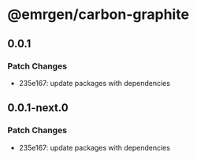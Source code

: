 # @emrgen/carbon-graphite

## 0.0.1

### Patch Changes

- 235e167: update packages with dependencies

## 0.0.1-next.0

### Patch Changes

- 235e167: update packages with dependencies
